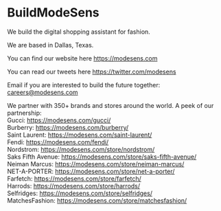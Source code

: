 # BuildModeSens

We build the digital shopping assistant for fashion.

We are based in Dallas, Texas.

You can find our website here https://modesens.com

You can read our tweets here https://twitter.com/modesens

Email if you are interested to build the future together: careers@modesens.com

We partner with 350+ brands and stores around the world. A peek of our partnership:<br>
Gucci: https://modesens.com/gucci/<br>
Burberry: https://modesens.com/burberry/<br>
Saint Laurent: https://modesens.com/saint-laurent/<br>
Fendi: https://modesens.com/fendi/<br>
Nordstrom: https://modesens.com/store/nordstrom/<br>
Saks Fifth Avenue: https://modesens.com/store/saks-fifth-avenue/<br>
Neiman Marcus: https://modesens.com/store/neiman-marcus/<br>
NET-A-PORTER: https://modesens.com/store/net-a-porter/<br>
Farfetch: https://modesens.com/store/farfetch/<br>
Harrods: https://modesens.com/store/harrods/<br>
Selfridges: https://modesens.com/store/selfridges/<br>
MatchesFashion: https://modesens.com/store/matchesfashion/<br>
